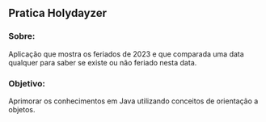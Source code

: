 ## Pratica Holydayzer

### Sobre:

Aplicação que mostra os feriados de 2023 e que comparada uma data qualquer para saber se existe ou não feriado nesta data.

### Objetivo:

Aprimorar os conhecimentos em Java utilizando conceitos de orientação a objetos.
